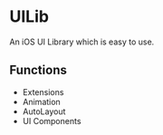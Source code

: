 # UILib

An iOS UI Library which is easy to use.
## Functions
* Extensions
* Animation
* AutoLayout
* UI Components
